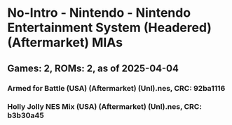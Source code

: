 # No-Intro - Nintendo - Nintendo Entertainment System (Headered) (Aftermarket) MIAs
## Games: 2, ROMs: 2, as of 2025-04-04

### Armed for Battle (USA) (Aftermarket) (Unl).nes, CRC: 92ba1116
### Holly Jolly NES Mix (USA) (Aftermarket) (Unl).nes, CRC: b3b30a45
